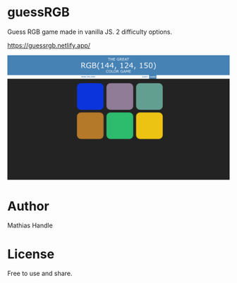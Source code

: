 # guessRGB

Guess RGB game made in vanilla JS. 2 difficulty options.

https://guessrgb.netlify.app/

![](view.png)

# Author

Mathias Handle

# License

Free to use and share.
